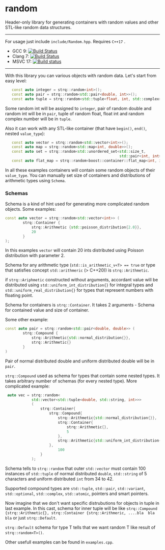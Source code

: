 # random


Header-only library for generating containers with random values and other STL-like random data structures.
___
For usage just include `include/Random.hpp`. Requires `C++17` .

 - GCC 9: [![Build Status](https://travis-ci.com/starquell/random.svg?branch=master)](https://travis-ci.com/starquell/random)
  - Clang 7: [![Build Status](https://travis-ci.com/starquell/random.svg?branch=master)](https://travis-ci.com/starquell/random)
  - MSVC 17: [![Build status](https://ci.appveyor.com/api/projects/status/i5o9ietlqm0hvyc0?svg=true)](https://ci.appveyor.com/project/starquell/random)

___

With this library you can various objects with random data.
Let's start from easy level:
``` c++
   const auto integer = strq::random<int>();
   const auto pair = strq::random<std::pair<double, int>>();
   const auto tuple = strq::random<std::tuple<float, int, std::complex>>();
```
Some random int will be assigned to `integer`, pair of random double and random int will be in `pair`, tuple of random float, float int and random complex number will be in `tuple`.

Also it can work with any STL-like container (that have `begin()`, `end()`, nested `value_type`):
```c++
   const auto vector = strq::random<std::vector<int>>();
   const auto map = strq::random<std::map<int, double>>();
   const auto set = strq::random<std::unordered_set<std::size_t, 
                                                    std::pair<int, int>>>();
   const auto flat_map = strq::random<boost::container::flat_map<int, int>>();
```

In all these examples containers will contain some random objects of their `value_type`.
You can manually set size of containers and distributions of arithmetic types using `Schema`.

### Schemas

Schema is a kind of hint used for generating more complicated random objects. Some examples: 
```c++
const auto vector = strq::random<std::vector<int>> (
        strq::Container {
            strq::Arithmetic {std::poisson_distribution{2.0}},
            20
        } 
);
```
In this examples `vector` will contain 20 ints distributed using Poisson distribution with parameter 2.


Schema for any arithmetic type (`std::is_arithmetic_v<T> == true` or type that satisfies concept `std::arithmeric` (> C++20)) is `strq::Arithmetic`.

if `strq::Ariphmetic` сonstructed without arguments, accordant value will be distributed using `std::uniform_int_distribution{}` for integral types and `std::uniform_real_distribution{}` for types that represent numbers with floating point.

Schema for containers is `strq::Container`. It takes 2 arguments - Schema for contained value and size of container.

Some other example:
```c++
const auto pair = strq::random<std::pair<double, double>> (
        strq::Compound {
            strq::Arithmetic{std::normal_distribution{}},
            strq::Arithmetic{}
        }        
)
```
Pair of normal distributed double and uniform distributed double will be in `pair`.

`strq::Compound` used as schema for types that contain some nested types.
It takes arbitrary number of schemas (for every nested type).
More complicated example:
```c++
 auto vec = strq::random<
            std::vector<std::tuple<double, std::string, int>>>
            (
                strq::Container{
                    strq::Compound{
                        strq::Arithmetic{std::normal_distribution{}},
                        strq::Container{
                            strq::Arithmetic{},
                            5
                        },
                        strq::Arithmetic{std::uniform_int_distribution{34, 42}}
                    },
                        100
                }
            );
```
Schema tells to `strq::random` that outer `std::vector` must contain 100 instances of `std::tuple` of normal distributed `double`, `std::string` of 5 characters and uniform distributed `int` from 34 to 42.

Supported compound types are `std::tuple`, `std::pair`, `std::variant`, `std::optional`, `std::complex`, `std::atomic`, pointers and smart pointers.

Now imagine that we don't want specific distrubutions for objects in tuple in last example. 
In this cast, schema for inner tuple will be like `strq::Compound {strq::Arithmetic{}, strq::Container {strq::Arithmeric, ....bla  bla bla` or just `strq::Default`.

`strq::Default` schema for type T tells that we want random T like result of `strq::random<T>()`.

Other usefull examples can be found in `examples.cpp`.

